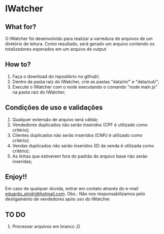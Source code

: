 # IWatcher
## What for?
O IWatcher foi desenvolvido para realizar a varredura de arquivos de um diretório de leitura.
Como resultado, será gerado um arquivo contendo os totalizadores esperados em um arquivo de output

## How to?
1. Faça o download do repositório no github!;
2. Dentro da pasta raiz do IWatcher, crie as pastas "data/in/" e "data/out/";
3. Execute o IWatcher com o node executando o comando "node main.js" na pasta raiz do IWatcher;

## Condições de uso e validações
1. Qualquer extensão de arquivo será válida;
2. Vendedores duplicados não serão inseridos (CPF é utilizado como critério);
3. Clientes duplicados não serão inseridos (CNPJ é utilizado como critério);
4. Vendas duplicados não serão inseridos (ID da venda é utilizada como critério);
5. As linhas que estiverem fora do padrão do arquivo base não serão inseridas;

## Enjoy!!
Em caso de qualquer dúvida, entrar em contato através do e-mail eduardo_gindri@hotmail.com.
Obs.: Não nos responsabilizamos pelo desligamento de vendedores após uso do IWatcher.

## TO DO
1. Processar arquivos em branco ;D